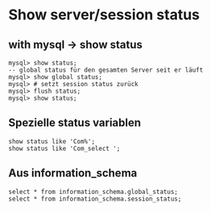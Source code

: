 # Show server/session status 

## with mysql -> show status 

```
mysql> show status;
-- global status für den gesamten Server seit er läuft 
mysql> show global status;
mysql> # setzt session status zurück 
mysql> flush status; 
mysql> show status;
```

## Spezielle status variablen 

```
show status like 'Com%';
show status like 'Com_select ';

```

## Aus information_schema 

```
select * from information_schema.global_status;
select * from information_schema.session_status;
```
